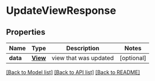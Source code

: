 # UpdateViewResponse

## Properties
Name | Type | Description | Notes
------------ | ------------- | ------------- | -------------
**data** | [**View**](View.md) | view that was updated | [optional] 

[[Back to Model list]](../README.md#documentation-for-models) [[Back to API list]](../README.md#documentation-for-api-endpoints) [[Back to README]](../README.md)


